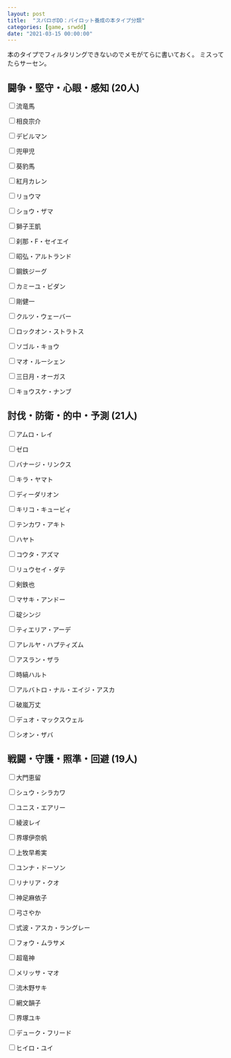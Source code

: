 ```yaml
---
layout: post
title:  "スパロボDD：パイロット養成の本タイプ分類"
categories: [game, srwdd]
date: "2021-03-15 00:00:00"
---
```


本のタイプでフィルタリングできないのでメモがてらに書いておく。
ミスってたらサーセン。

## 闘争・堅守・心眼・感知 (20人)

<input type="checkbox">流竜馬

<input type="checkbox">相良宗介

<input type="checkbox">デビルマン

<input type="checkbox">兜甲児

<input type="checkbox">葵豹馬

<input type="checkbox">紅月カレン

<input type="checkbox">リョウマ

<input type="checkbox">ショウ・ザマ

<input type="checkbox">獅子王凱

<input type="checkbox">刹那・F・セイエイ

<input type="checkbox">昭弘・アルトランド

<input type="checkbox">鋼鉄ジーグ

<input type="checkbox">カミーユ・ビダン

<input type="checkbox">剛健一

<input type="checkbox">クルツ・ウェーバー

<input type="checkbox">ロックオン・ストラトス

<input type="checkbox">ソゴル・キョウ

<input type="checkbox">マオ・ルーシェン

<input type="checkbox">三日月・オーガス

<input type="checkbox">キョウスケ・ナンブ

## 討伐・防衛・的中・予測 (21人)

<input type="checkbox">アムロ・レイ

<input type="checkbox">ゼロ

<input type="checkbox">バナージ・リンクス

<input type="checkbox">キラ・ヤマト

<input type="checkbox">ディーダリオン

<input type="checkbox">キリコ・キュービィ

<input type="checkbox">テンカワ・アキト

<input type="checkbox">ハヤト

<input type="checkbox">コウタ・アズマ

<input type="checkbox">リュウセイ・ダテ

<input type="checkbox">剣鉄也

<input type="checkbox">マサキ・アンドー

<input type="checkbox">碇シンジ

<input type="checkbox">ティエリア・アーデ

<input type="checkbox">アレルヤ・ハプティズム

<input type="checkbox">アスラン・ザラ

<input type="checkbox">時縞ハルト

<input type="checkbox">アルバトロ・ナル・エイジ・アスカ

<input type="checkbox">破嵐万丈

<input type="checkbox">デュオ・マックスウェル

<input type="checkbox">シオン・ザバ

## 戦闘・守護・照準・回避 (19人)

<input type="checkbox">大門恵留

<input type="checkbox">シュウ・シラカワ

<input type="checkbox">ユニス・エアリー

<input type="checkbox">綾波レイ

<input type="checkbox">界塚伊奈帆

<input type="checkbox">上牧早希実

<input type="checkbox">ユンナ・ドーソン

<input type="checkbox">リナリア・クオ

<input type="checkbox">神足麻依子

<input type="checkbox">弓さやか

<input type="checkbox">式波・アスカ・ラングレー

<input type="checkbox">フォウ・ムラサメ

<input type="checkbox">超竜神

<input type="checkbox">メリッサ・マオ

<input type="checkbox">流木野サキ

<input type="checkbox">網文韻子

<input type="checkbox">界塚ユキ

<input type="checkbox">デューク・フリード

<input type="checkbox">ヒイロ・ユイ

<script>
const STORAGE_KEY = '2021-03-05-report';
const CHECKBOX_QUERY = 'article input[type="checkbox"]';
function load() {
  var pilots = JSON.parse(localStorage.getItem(STORAGE_KEY));
  if (pilots['pilots']) {
    var checked = pilots['pilots'];
    [...document.querySelectorAll(CHECKBOX_QUERY)].forEach((e) => {
      var status = checked[e.parentElement];
      if (status) {
        e.checked = true;
      }
      c.addEventListener('change', (event) => {
        save();
      });
    });
  }
}
function save() {
  var checked = {};
  [...document.querySelectorAll(CHECKBOX_QUERY)].forEach((c) => {
      checked[c.parentElement.innerText] = c.checked;
  });
  var pilots = { 'pilots': checked };
  localStorage.setItem(STORAGE_KEY, JSON.stringify(pilots));
}
window.onload = load();
</script>
